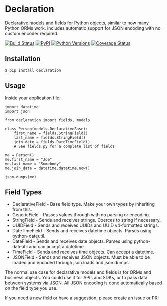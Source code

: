 # Declaration
Declarative models and fields for Python objects, similar to how many Python ORMs work. Includes automatic support for JSON encoding with no custom encoder required.

[![Build Status](https://travis-ci.org/boomletsgo/declaration.svg?branch=master)](https://travis-ci.org/boomletsgo/declaration)
[![PyPI](https://img.shields.io/pypi/v/declaration.svg)](https://pypi.python.org/pypi/declaration/)
[![Python Versions](https://img.shields.io/pypi/pyversions/declaration.svg)](https://pypi.python.org/pypi/declaration/)
[![Coverage Status](https://coveralls.io/repos/boomletsgo/declaration/badge.svg?branch=master)](https://coveralls.io/r/boomletsgo/declaration?branch=master)




## Installation

`$ pip install declaration`

## Usage

Inside your application file:

```
import datetime
import json

from declaration import fields, models

class Person(models.DeclarativeBase):
	first_name = fields.StringField()
	last_name = fields.StringField()
	join_date = fields.DateTimeField()
	# See fields.py for a complete list of fields

me = Person()
me.first_name = "Joe"
me.last_name = "Somebody"
me.join_date = datetime.datetime.now()

json.dumps(me)
```

## Field Types

* DeclarativeField - Base field type. Make your own types by inheriting from this.
* GenericField - Passes values through with no parsing or encoding.
* StringField - Sends and receives strings. Coerces to string if necessary.
* UUIDField - Sends and receives UUIDs and UUID v4-formatted strings.
* DateTimeField - Sends and receives datetime objects. Parses using python-dateutil.
* DateField - Sends and receives date objects. Parses using python-dateutil and can accept a datetime.
* TimeField - Sends and receives time objects. Can accept a datetime.
* JSONField - Sends and receives JSON objects. Must be able to be loaded and encoded through json.loads and json.dumps.

The normal use case for declarative models and fields is for ORMs and business objects. You could use it for APIs and SDKs, or to pass data between systems via JSON. All JSON encoding is done automatically based on the field type you use.

If you need a new field or have a suggestion, please create an issue or PR!
